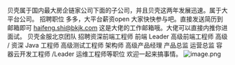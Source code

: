 贝壳属于国内最大房企链家公司下面的子公司，并且贝壳这两年发展迅速。属于大平台公司。
招聘职位 多多，大平台薪资open 大家快快参与吧。直接发送简历到邮箱即可 haifeng.shi@bkjk.com
这是大佬的工作邮箱哦。大佬可以直接内推你进面试。
贝壳金服北京团队
招聘资深前端工程师
前端 Leader
高级前端工程师
高级 / 资深 Java 工程师
高级测试工程师
架构师
高级产品经理
产品总监
运营总监
容器云开发工程师 /Leader
运维工程师等职位
欢迎一起来搞事情。
![image.png](https://upload-images.jianshu.io/upload_images/4237685-4ff664d78cc260cc.png?imageMogr2/auto-orient/strip%7CimageView2/2/w/1240)
